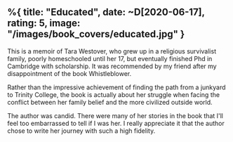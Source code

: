 %{
  title: "Educated",
  date: ~D[2020-06-17],
  rating: 5,
  image: "/images/book_covers/educated.jpg"
}
---

This is a memoir of Tara Westover, who grew up in a religious survivalist family, poorly homeschooled until her 17, but eventually finished Phd in Cambridge with scholarship. It was recommended by my friend after my disappointment of the book Whistleblower.

Rather than the impressive achievement of finding the path from a junkyard to Trinity College, the book is actually about her struggle when facing the conflict between her family belief and the more civilized outside world.

The author was candid. There were many of her stories in the book that I'll feel too embarrassed to tell if I was her. I really appreciate it that the author chose to write her journey with such a high fidelity.

